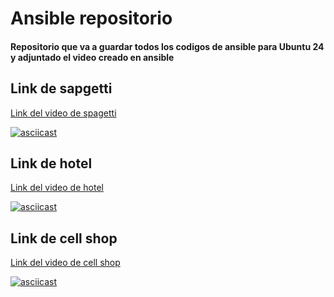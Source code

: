 # Ansible repositorio

#### Repositorio que va a guardar todos los codigos de ansible para Ubuntu 24 y adjuntado el video creado en ansible

## Link de sapgetti
[Link del video de spagetti](https://asciinema.org/a/kPlyPs75srcSQpSZUatBphmRu)

[![asciicast](https://asciinema.org/a/kPlyPs75srcSQpSZUatBphmRu.svg)](https://asciinema.org/a/kPlyPs75srcSQpSZUatBphmRu)


## Link de hotel
[Link del video de hotel](https://asciinema.org/a/KWb0ML4AbkAfiwOKQVu4asyKf)

[![asciicast](https://asciinema.org/a/KWb0ML4AbkAfiwOKQVu4asyKf.svg)](https://asciinema.org/a/KWb0ML4AbkAfiwOKQVu4asyKf)


## Link de cell shop
[Link del video de cell shop](https://asciinema.org/connect/1193247b-9bfd-45e5-9536-8d841be9582e)

[![asciicast](https://asciinema.org/a/1VD8TvHkDzLsrlaLtt8Qxve3u.svg)](https://asciinema.org/a/1VD8TvHkDzLsrlaLtt8Qxve3u)
